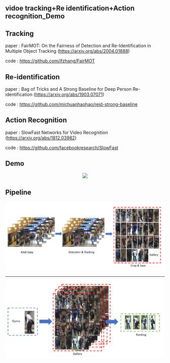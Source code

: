 ## vidoe tracking+Re identification+Action recognition_Demo

## Tracking

paper : FairMOT: On the Fairness of Detection and Re-Identification in Multiple Object Tracking (https://arxiv.org/abs/2004.01888)

code  : https://github.com/ifzhang/FairMOT

## Re-identification

paper : Bag of Tricks and A Strong Baseline for Deep Person Re-identification (https://arxiv.org/abs/1903.07071)

code  : https://github.com/michuanhaohao/reid-strong-baseline

## Action Recognition

paper : SlowFast Networks for Video Recognition (https://arxiv.org/abs/1812.03982)

code  : https://github.com/facebookresearch/SlowFast

## Demo

<div align="center">
  <img src="tracking_action_trcognition.gif" width="800px"/>
</div>

## Pipeline

<div align="center">
  <img src="img1.PNG" width="800px"/>
</div>

<hr>

<div align="center">
  <img src="img2.PNG" width="800px"/>
</div>
